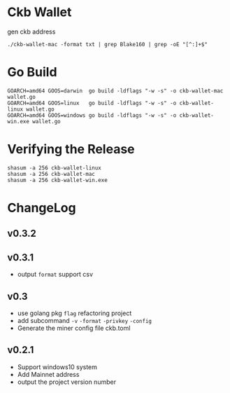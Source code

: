 # Ckb Wallet
gen ckb address

`./ckb-wallet-mac -format txt | grep Blake160 | grep -oE "[^:]+$"`

# Go Build

```
GOARCH=amd64 GOOS=darwin  go build -ldflags "-w -s" -o ckb-wallet-mac wallet.go
GOARCH=amd64 GOOS=linux   go build -ldflags "-w -s" -o ckb-wallet-linux wallet.go
GOARCH=amd64 GOOS=windows go build -ldflags "-w -s" -o ckb-wallet-win.exe wallet.go
```

# Verifying the Release

```
shasum -a 256 ckb-wallet-linux
shasum -a 256 ckb-wallet-mac
shasum -a 256 ckb-wallet-win.exe
```

# ChangeLog

## v0.3.2

## v0.3.1
- output `format` support csv

## v0.3
- use golang pkg `flag` refactoring project
- add subcommand `-v` `-format` `-privkey` `-config`
- Generate the miner config file ckb.toml

## v0.2.1
- Support windows10 system
- Add Mainnet address
- output the project version number

